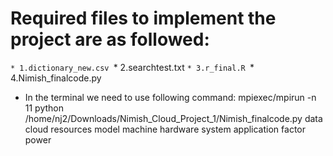 # Required files to implement the project are as followed:

``* 1.dictionary_new.csv
``* 2.searchtest.txt
``* 3.r_final.R
``* 4.Nimish_finalcode.py

 * In the terminal we need to use following command:
                 mpiexec/mpirun -n 11 python /home/nj2/Downloads/Nimish_Cloud_Project_1/Nimish_finalcode.py data cloud resources model                  machine hardware system application factor power 

  
